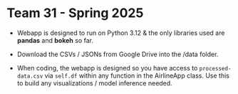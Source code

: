 # Team 31 - Spring 2025

* Webapp is designed to run on Python 3.12 & the only libraries used are **pandas** and **bokeh** so far.

* Download the CSVs / JSONs from Google Drive into the /data folder.
  
* When coding, the webapp is designed so you have access to `processed-data.csv` via `self.df` within any function in the AirlineApp class. Use this to build any visualizations / model inference needed.